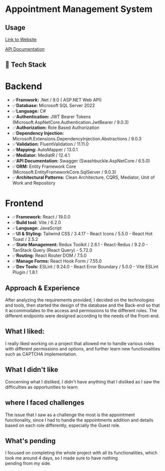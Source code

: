 # Appointment Management System

## Usage

[Link to Website](https://zenbooker.netlify.app)

[API Documentation](http://ams-dns.uaenorth.azurecontainer.io:8080/swagger/index.html)

## 📌 Tech Stack

# Backend

- ✅**Framwork:** .Net / 9.0 ( ASP.NET Web API)
- ✅**Database:** Microsoft SQL Server 2022
- ✅**Language:** C#
- ✅**Authentication:** JWT Bearer Tokens (Microsoft.AspNetCore.Authentication.JwtBearer / 9.0.3)
- ✅**Authorization:** Role Based Authorization
- ✅**Dependency Injection:** Microsoft.Extensions.DependencyInjection.Abstractions / 9.0.3
- ✅**Validation:** FluentValidation / 11.11.0
- ✅**Mapping:** AutoMapper / 13.0.1
- ✅**Mediator:** MediatR / 12.4.1
- ✅**API Documentation:** Swagger (Swashbuckle.AspNetCore / 6.5.0)
- ✅**ORM:** Entity Framework Core (Microsoft.EntityFrameworkCore.SqlServer / 9.0.3)
- ✅**Architectural Patterns:** Clean Architecture, CQRS, Mediator, Unit of Work and Repository

# Frontend

- ✅**Framework:** React / 19.0.0
- ✅**Build tool:** Vite / 6.2.0
- ✅**Language:** JavaScript
- ✅**UI & Styling:** Tailwind CSS / 3.4.17 - React Icons / 5.5.0 - React Hot Toast / 2.5.2
- ✅**State Management:** Redux Toolkit / 2.6.1 - React-Redux / 9.2.0 - TanStack Query (React Query) - 5.72.0
- ✅**Routing:** React Router DOM / 7.5.0
- ✅**Manage Forms:** React Hook Form / 7.55.0
- ✅**Dev Tools:** ESLint / 9.24.0 - React Error Boundary / 5.0.0 - Vite ESLint Plugin / 1.8.1

## Approach & Experience

After analyzing the requirements provided, I decided on the technologies and tools, then started the design of the database and the Back-end so that it accommodates to the access and permissions to the different roles.
The different endpoints were designed according to the needs of the Front-end.

## What I liked:

I really liked working on a project that allowed me to handle various roles with different permissions and options, and further learn new functionalities such as CAPTCHA implementation.

## What I didn't like

Concerning what I disliked, I didn't have anything that I disliked as I saw the difficulties as opportunities to learn.

## where I faced challenges

The issue that I saw as a challenge the most is the appointment functionality, since I had to handle the appointments addition and details based on each role differently, especially the Guest role.

## What's pending

I focused on completing the whole project with all its functionalities, which took me around 4 days, so I made sure to have nothing pending from my side.
